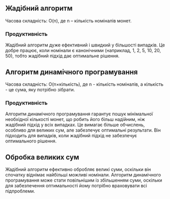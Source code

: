 ## Жадібний алгоритм
Часова складність:
O(n), де n – кількість номіналів монет.
### Продуктивність
Жадібний алгоритм дуже ефективний і швидкий у більшості випадків.
Це добре працює, коли номінали є канонічними (наприклад, 1, 2, 5, 10, 20, 50), тобто жадібний підхід дає оптимальне рішення.
## Алгоритм динамічного програмування
Часова складність:
O(n×кількість), де n - кількість номіналів, а кількість - це сума, яку потрібно зібрати.
### Продуктивність
Алгоритм динамічного програмування гарантує пошук мінімальної необхідної кількості монет, що робить його більш надійним, ніж жадібний підхід у всіх випадках.
Це вимагає більше обчислень, особливо для великих сум, але забезпечує оптимальні результати.
Він підходить для випадків, коли жадібний підхід не забезпечує оптимального рішення.
## Обробка великих сум
Жадібний алгоритм ефективно обробляє великі суми, оскільки він спочатку віднімає найбільші можливі номінали.
Алгоритм динамічного програмування може стати повільнішим із збільшенням суми, оскільки для забезпечення оптимальності йому потрібно враховувати всі підпроблеми.
